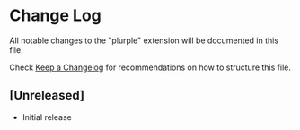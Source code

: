 # Change Log

All notable changes to the "plurple" extension will be documented in this file.

Check [Keep a Changelog](http://keepachangelog.com/) for recommendations on how to structure this file.

## [Unreleased]

- Initial release
